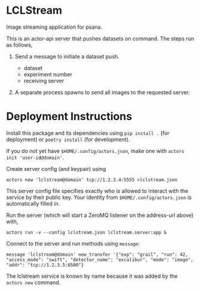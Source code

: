 # LCLStream

Image streaming application for psana.

This is an actor-api server that pushes datasets
on command.  The steps run as follows,


1. Send a message to initiate a dataset push.
   - dataset
   - experiment number
   - receiving server

2. A separate process spawns to send all images
   to the requested server.


# Deployment Instructions

Install this package and its dependencies
using `pip install .` (for deployment)
or `poetry install` (for development).

If you do not yet have `$HOME/.config/actors.json`,
make one with `actors init 'user-id@domain'`.

Create server config (and keypair) using

    actors new 'lclstream@domain' tcp://1.2.3.4:5555 >lclstream.json

This server config file specifies exactly
who is allowed to interact with the service
by their public key.  Your identity from
`$HOME/.config/actors.json` is automatically
filled in.

Run the server (which will start a ZeroMQ listener
on the address-url above) with,

    actors run -v --config lclstream.json lclstream.server:app &

Connect to the server and run methods using `message`:

    message 'lclstream@domain' new_transfer '{"exp": "grail", "run": 42, "access_mode": "swift", "detector_name": "excalibur", "mode": "image", "addr": "tcp://1.2.3.5:6500"}

The lclstream service is known by name because it was
added by the `actors new` command.
